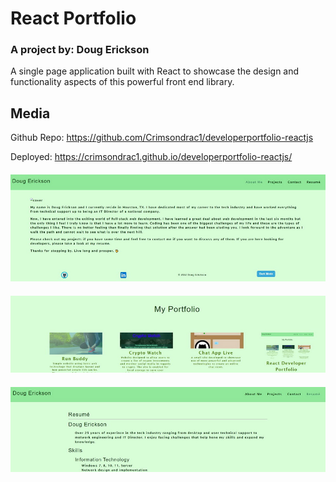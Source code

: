 
  # React Portfolio 

  ### A project by: Doug Erickson 

  A single page application built with React to showcase the design and functionality aspects of this powerful front end library. 

  ## Media
  Github Repo: https://github.com/Crimsondrac1/developerportfolio-reactjs
  
  Deployed: https://crimsondrac1.github.io/developerportfolio-reactjs/
  #### ![About](/src/assets/img/about-screen.jpg)
  #### ![Projects](/src/assets/img/projects-screen.jpg)
  #### ![Resume](/src/assets/img/resume-screen.jpg)
  